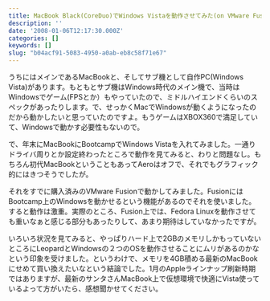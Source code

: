 ```yaml
---
title: MacBook Black(CoreDuo)でWindows Vistaを動作させてみた(on VMware Fusion)
description: ''
date: '2008-01-06T12:17:30.000Z'
categories: []
keywords: []
slug: "b04acf91-5083-4950-a0ab-eb8c58f71e67"
---
```

うちにはメインであるMacBookと、そしてサブ機として自作PC(Windows Vista)があります。もともとサブ機はWindows時代のメイン機で、当時はWindowsでゲーム(FPSとか）もやっていたので、ミドルハイエンドくらいのスペックがあったりします。で、せっかくMacでWindowsが動くようになったのだから動かしたいと思っていたのですよ。もうゲームはXBOX360で満足していて、Windowsで動かす必要性もないので。

で、年末にMacBookにBootcampでWindows Vistaを入れてみました。一通りドライバ周りとか設定終わったところで動作を見てみると、わりと問題なし。もちろん初代MacBookということもあってAeroはオフで、それでもグラフィック的にはきつそうでしたが。

それをすでに購入済みのVMware Fusionで動かしてみました。FusionにはBootcamp上のWindowsを動かせるという機能があるのでそれを使いました。すると動作は激重。実際のところ、Fusion上では、Fedora Linuxを動作させても重いなぁと感じる部分もあったりして、あまり期待はしていなかったですが。

いろいろ状況を見てみると、やっぱりハード上で2GBのメモリしかもっていないところにLeopardとWindowsの２つのOSを動作させることにムリがあるのかなという印象を受けました。というわけで、メモリを4GB積める最新のMacBookにせめて買い換えたいなという結論でした。1月のAppleラインナップ刷新時期ではありますが、最新のサンタさんMacBook上で仮想環境で快適にVista使っているよって方がいたら、感想聞かせてください。
